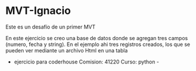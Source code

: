 # MVT-Ignacio
Este es un desafío de un primer MVT

En este ejercicio se creo una base de datos donde se agregan tres campos (numero, fecha y string).
En el ejemplo ahi tres registros creados, los que se pueden ver mediante un archivo Html en una tabla

- ejercicio para coderhouse Comision: 41220 Curso: python -
